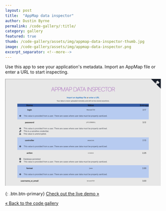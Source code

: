 ```yaml
---
layout: post
title:  "AppMap data inspector"
author: Dustin Byrne
permalink: /code-gallery/:title/
category: gallery
featured: true
thumb: /code-gallery/assets/img/appmap-data-inspector-thumb.jpg
image: /code-gallery/assets/img/appmap-data-inspector.png
excerpt_separator: <!--more-->
---
```

Use this app to see your application's metadata. Import an AppMap file or enter a URL to start inspecting.
<!--more-->

[![Check out the live demo](/code-gallery/assets/img/appmap-data-inspector.png)](https://appmap-data-inspector.netlify.app/?url=https%3A%2F%2Fapp.land%2Fapi%2Fscenarios%2Ffbc57147-b947-4423-bd60-ef0d3369726d)

{: .btn.btn-primary}
[Check out the live demo &raquo;](https://appmap-data-inspector.netlify.app/?url=https%3A%2F%2Fapp.land%2Fapi%2Fscenarios%2Ffbc57147-b947-4423-bd60-ef0d3369726d)

[&laquo; Back to the code gallery](/code-gallery)
